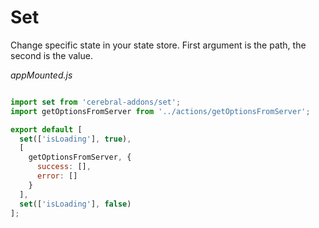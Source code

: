 # Set

Change specific state in your state store. First argument is the path, the second is the value.

*appMounted.js*
```javascript

import set from 'cerebral-addons/set';
import getOptionsFromServer from '../actions/getOptionsFromServer';

export default [
  set(['isLoading'], true),
  [
    getOptionsFromServer, {
      success: [],
      error: []
    }
  ],
  set(['isLoading'], false)
];
```
